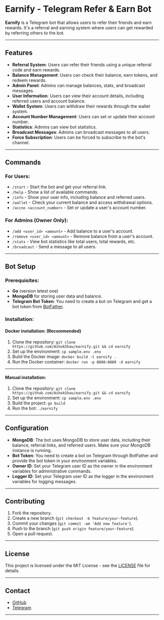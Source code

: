 # Earnify - Telegram Refer & Earn Bot

**Earnify** is a Telegram bot that allows users to refer their friends and earn rewards. It's a referral and earning system where users can get rewarded by referring others to the bot.

---

## Features

- **Referral System**: Users can refer their friends using a unique referral code and earn rewards.
- **Balance Management**: Users can check their balance, earn tokens, and redeem rewards.
- **Admin Panel**: Admins can manage balances, stats, and broadcast messages.
- **User Information**: Users can view their account details, including referred users and account balance.
- **Wallet System**: Users can withdraw their rewards through the wallet system.
- **Account Number Management**: Users can set or update their account number.
- **Statistics**: Admins can view bot statistics.
- **Broadcast Messages**: Admins can broadcast messages to all users.
- **Force Subscription**: Users can be forced to subscribe to the bot's channel.
---

## Commands

### For Users:

- `/start` - Start the bot and get your referral link.
- `/help` - Show a list of available commands.
- `/info` - Show your user info, including balance and referred users.
- `/wallet` - Check your current balance and access withdrawal options.
- `/accno <account_number>` - Set or update a user's account number.

### For Admins (Owner Only):

- `/add <user_id> <amount>` - Add balance to a user's account.
- `/remove <user_id> <amount>` - Remove balance from a user's account.
- `/stats` - View bot statistics like total users, total rewards, etc.
- `/broadcast` - Send a message to all users.

---

## Bot Setup

### Prerequisites:
- **Go** (version letest one)
- **MongoDB** for storing user data and balance.
- **Telegram Bot Token**: You need to create a bot on Telegram and get a bot token from [BotFather](https://core.telegram.org/bots#botfather).

### Installation:

#### Docker installation: (Recommended)

1. Clone the repository: `git clone https://github.com/AshokShau/earnify.git && cd earnify`
2. Set up the environment: `cp sample.env .env`
3. Build the Docker image: `docker build -t earnify .`
4. Run the Docker container: `docker run -p 8080:8080 -d earnify`

---

#### Manual installation:

1. Clone the repository: `git clone https://github.com/AshokShau/earnify.git && cd earnify`
2. Set up the environment: `cp sample.env .env`
3. Build the project: `go build`
4. Run the bot: `./earnify`

---

## Configuration

- **MongoDB**: The bot uses MongoDB to store user data, including their balance, referral links, and referred users. Make sure your MongoDB instance is running.
- **Bot Token**: You need to create a bot on Telegram through BotFather and provide the bot token in your environment variables.
- **Owner ID**: Set your Telegram user ID as the owner in the environment variables for administrative commands.
- **Logger ID**: Set your Telegram user ID as the logger in the environment variables for logging messages.

---

## Contributing

1. Fork the repository.
2. Create a new branch (`git checkout -b feature/your-feature`).
3. Commit your changes (`git commit -am 'Add new feature'`).
4. Push to the branch (`git push origin feature/your-feature`).
5. Open a pull request.

---

## License

This project is licensed under the MIT License - see the [LICENSE](LICENSE) file for details.

---

## Contact

- [GitHub](https://github.com/AshokShau/earnify)
- [Telegram](https://t.me/AshokShau)

---
